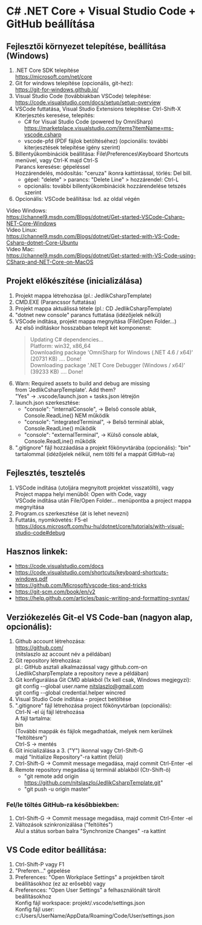 # C# .NET Core + Visual Studio Code + GitHub beállítása

## Fejlesztői környezet telepítése, beállítása (Windows)
1.  .NET Core SDK telepítése<br>
    https://microsoft.com/net/core
2.  Git for windows telepítése (opcionális, git-hez):<br>
    https://git-for-windows.github.io/
3.  Visual Studio Code (továbbiakban VSCode) telepítése:<br>
    https://code.visualstudio.com/docs/setup/setup-overview
4.  VSCode futtatása, Visual Studio Extensions telepítése: Ctrl-Shift-X<br>
    Kiterjesztés keresése, telepítés:
    - C# for Visual Studio Code (powered by OmniSharp)<br>
       https://marketplace.visualstudio.com/items?itemName=ms-vscode.csharp
    - vscode-pfd (PDF fájlok betöltéséhez)
    (opcionális: további kiterjesztések telepítése igény szerint)
5.  Billentyűkombinációk beállítása: 
    File\Preferences\Keyboard Shortcuts menüvel, vagy Ctrl-K majd Ctrl-S<br>
    Parancs keresése: gépeléssel<br>
    Hozzárendelés, módosítás: "ceruza" ikonra kattíntással, törlés: Del bill.<br>
     - gépel: "delete" > parancs: "Delete Line" > hozzárendel: Ctrl-L
     - opcionális: további billentyűkombinációk hozzárendelése tetszés szerint
6.  Opcionális: VSCode beállítása: lsd. az oldal végén

Video Windows:<br>
https://channel9.msdn.com/Blogs/dotnet/Get-started-VSCode-Csharp-NET-Core-Windows<br>
Video Linux:<br>
https://channel9.msdn.com/Blogs/dotnet/Get-started-with-VS-Code-Csharp-dotnet-Core-Ubuntu<br>
Video Mac:<br>
https://channel9.msdn.com/Blogs/dotnet/Get-started-with-VS-Code-using-CSharp-and-NET-Core-on-MacOS<br>


## Projekt előkészítése (inicializálása)
1. Projekt mappa létrehozása (pl.: JedlikCsharpTemplate)
2. CMD.EXE (Parancssor futtatása)
3. Projekt mappa aktuálissá tétele (pl.: CD JedlikCsharpTemplate)
4. "dotnet new console" parancs futtatása (idézőjelek nélkül)
5. VSCode indítása, projekt mappa megnyitása (File\Open Folder...)<br>
   Az első indításkor hosszabban telepít két komponenst:<br>
   > Updating C# dependencies...<br>
   > Platform: win32, x86_64<br>
   > Downloading package 'OmniSharp for Windows (.NET 4.6 / x64)' (20731 KB) .... Done!<br>
   > Downloading package '.NET Core Debugger (Windows / x64)' (39233 KB) .... Done!<br>
6. Warn: Required assets to build and debug are missing<br>
   from 'JedlikCsharpTemplate'. Add them?<br>
   "Yes" -> .vscode/launch.json + tasks.json létrejön
7. launch.json szerkesztése:
   - "console": "internalConsole", ->  Belső console ablak, Console.ReadLine() NEM működik
   - "console": "integratedTerminal", -> Belső terminál ablak, Console.ReadLine() működik
   - "console": "externalTerminal", -> Külső console ablak, Console.ReadLine() működik
8. ".gitignore" fájl hozzáadása a projekt főkönyvtárába (opcionális):
   "bin" tartalommal (idézőjelek nélkül, nem tölti fel a mappát GitHub-ra)

## Fejlesztés, tesztelés
1.  VSCode indítása (utoljára megnyitott projektet visszatölti), vagy<br>
    Project mappa helyi menüből: Open with Code, vagy<br>
    VSCode indítása után File/Open Folder... menüpontba a project mappa megnyitása
2.  Program.cs szerkesztése (át is lehet nevezni)
3.  Futtatás, nyomkövetés: F5-el<br>
    https://docs.microsoft.com/hu-hu/dotnet/core/tutorials/with-visual-studio-code#debug

## Hasznos linkek:
- https://code.visualstudio.com/docs
- https://code.visualstudio.com/shortcuts/keyboard-shortcuts-windows.pdf
- https://github.com/Microsoft/vscode-tips-and-tricks
- https://git-scm.com/book/en/v2
- https://help.github.com/articles/basic-writing-and-formatting-syntax/

## Verziókezelés Git-el VS Code-ban (nagyon alap, opcionális):
1. Github account létrehozása:<br>
   https://github.com/<br>
   (nitslaszlo az account név a példában)
2. Git repository létrehozása:<br>
   pl.: GitHub asztali alkalmazással vagy github.com-on<br>
   (JedlikCsharpTemplate a repository neve a példában)
3. Git konfigurálása Git CMD ablakból (1x kell csak, Windows megjegyzi):<br>
   git config --global user.name nitslaszlo@gmail.com<br>
   git config --global credential.helper wincred
4. Visual Studio Code indítása - project betöltése
5. ".gitignore" fájl létrehozása project főkönyvtárban (opcionális):<br>
    Ctrl-N -el új fájl létrehozása<br>
    A fájl tartalma:<br>
    bin<br>
    (További mappák és fájlok megadhatóak, melyek nem kerülnek "feltöltésre")<br>
    Ctrl-S -> mentés
5. Git inicializálása a 3. ("Y") ikonnal vagy Ctrl-Shift-G<br>
   majd "Initialize Repository"-ra kattint (felül)
6. Ctrl-Shift-G -> Commit message megadása, majd commit Ctrl-Enter -el
7. Remote repository megadása új terminál ablakból (Ctr-Shift-ö)
   - "git remote add origin https://github.com/nitslaszlo/JedlikCsharpTemplate.git"
   - "git push -u origin master"

### Fel/le töltés GitHub-ra későbbiekben:
1. Ctrl-Shift-G -> Commit message megadása, majd commit Ctrl-Enter -el
2. Változások szinkronizálása ("feltöltés")<br>
   Alul a státus sorban balra "Synchronize Changes" -ra kattint

## VS Code editor beállítása:
1. Ctrl-Shift-P vagy F1
2. "Preferen..." gépelése
3. Preferences: "Open Workplace Settings" a projektben tárolt beállításokhoz (ez az erősebb) vagy
4. Preferences: "Open User Settings" a felhasználónált tárolt beállításokhoz<br>
   Konfig fájl workspace: projekt/.vscode/settings.json<br>
   Konfig fájl user: c:/Users/UserName/AppData/Roaming/Code/User/settings.json